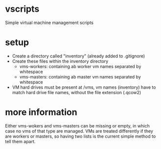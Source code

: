 # vscripts
Simple virtual machine management scripts

# setup
- Create a directory called "inventory" (already added to .gitignore)
- Create these files within the inventory directory
  - vms-workers: containing ab worker vm names separated by whitespace
  - vms-masters: containing ab master vm names separated by whitespace
- VM hard drives must be present at /vms, vm names (inventory) have to
  match hard drive file names, without the file extension (.qcow2)

# more information
Either vms-wokers and vms-masters can be missing or empty, in which case
no vms of that type are managed. VMs are treated differently if they are
workers or masters, so having two lists is the current simple method to
tell them apart.
